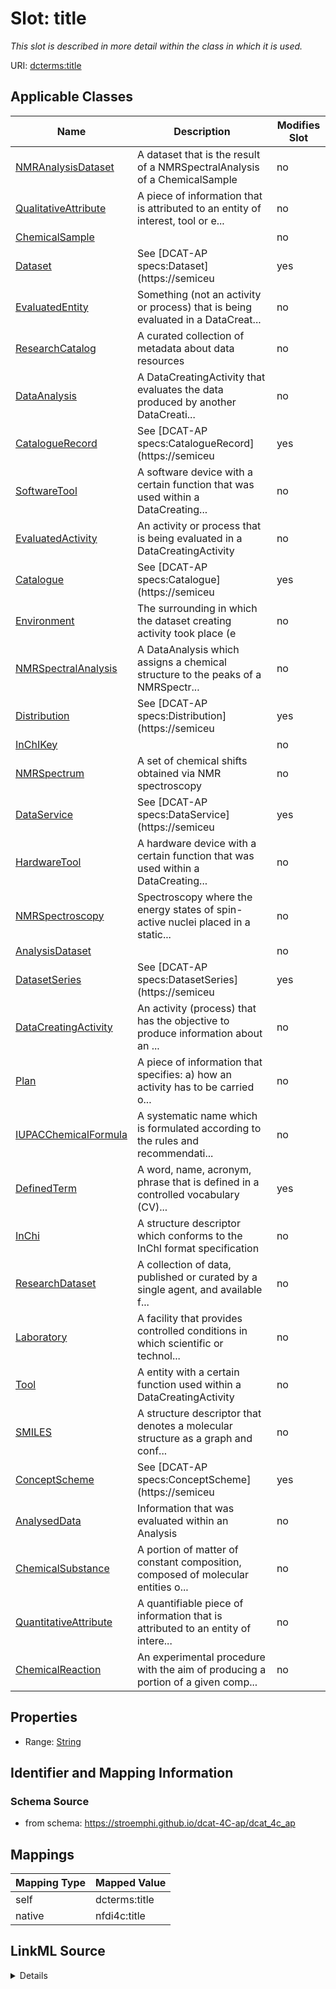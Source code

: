 

# Slot: title


_This slot is described in more detail within the class in which it is used._





URI: [dcterms:title](http://purl.org/dc/terms/title)



<!-- no inheritance hierarchy -->





## Applicable Classes

| Name | Description | Modifies Slot |
| --- | --- | --- |
| [NMRAnalysisDataset](NMRAnalysisDataset.md) | A dataset that is the result of a NMRSpectralAnalysis of a ChemicalSample |  no  |
| [QualitativeAttribute](QualitativeAttribute.md) | A piece of information that is attributed to an entity of interest, tool or e... |  no  |
| [ChemicalSample](ChemicalSample.md) |  |  no  |
| [Dataset](Dataset.md) | See [DCAT-AP specs:Dataset](https://semiceu |  yes  |
| [EvaluatedEntity](EvaluatedEntity.md) | Something (not an activity or process) that is being evaluated in a DataCreat... |  no  |
| [ResearchCatalog](ResearchCatalog.md) | A curated collection of metadata about data resources |  no  |
| [DataAnalysis](DataAnalysis.md) | A DataCreatingActivity that evaluates the data produced by another DataCreati... |  no  |
| [CatalogueRecord](CatalogueRecord.md) | See [DCAT-AP specs:CatalogueRecord](https://semiceu |  yes  |
| [SoftwareTool](SoftwareTool.md) | A software device with a certain function that was used within a DataCreating... |  no  |
| [EvaluatedActivity](EvaluatedActivity.md) | An activity or process that is being evaluated in a DataCreatingActivity |  no  |
| [Catalogue](Catalogue.md) | See [DCAT-AP specs:Catalogue](https://semiceu |  yes  |
| [Environment](Environment.md) | The surrounding in which the dataset creating activity took place (e |  no  |
| [NMRSpectralAnalysis](NMRSpectralAnalysis.md) | A DataAnalysis which assigns a chemical structure to the peaks of a NMRSpectr... |  no  |
| [Distribution](Distribution.md) | See [DCAT-AP specs:Distribution](https://semiceu |  yes  |
| [InChIKey](InChIKey.md) |  |  no  |
| [NMRSpectrum](NMRSpectrum.md) | A set of chemical shifts obtained via NMR spectroscopy |  no  |
| [DataService](DataService.md) | See [DCAT-AP specs:DataService](https://semiceu |  yes  |
| [HardwareTool](HardwareTool.md) | A hardware device with a certain function that was used within a DataCreating... |  no  |
| [NMRSpectroscopy](NMRSpectroscopy.md) | Spectroscopy where the energy states of spin-active nuclei placed in a static... |  no  |
| [AnalysisDataset](AnalysisDataset.md) |  |  no  |
| [DatasetSeries](DatasetSeries.md) | See [DCAT-AP specs:DatasetSeries](https://semiceu |  yes  |
| [DataCreatingActivity](DataCreatingActivity.md) | An activity (process) that has the objective to produce information about an ... |  no  |
| [Plan](Plan.md) | A piece of information that specifies: a) how an activity has to be carried o... |  no  |
| [IUPACChemicalFormula](IUPACChemicalFormula.md) | A systematic name which is formulated according to the rules and recommendati... |  no  |
| [DefinedTerm](DefinedTerm.md) | A word, name, acronym, phrase that is defined in a controlled vocabulary (CV)... |  yes  |
| [InChi](InChi.md) | A structure descriptor which conforms to the InChI format specification |  no  |
| [ResearchDataset](ResearchDataset.md) | A collection of data, published or curated by a single agent, and available f... |  no  |
| [Laboratory](Laboratory.md) | A facility that provides controlled conditions in which scientific or technol... |  no  |
| [Tool](Tool.md) | A entity with a certain function used within a DataCreatingActivity |  no  |
| [SMILES](SMILES.md) | A structure descriptor that denotes a molecular structure as a graph and conf... |  no  |
| [ConceptScheme](ConceptScheme.md) | See [DCAT-AP specs:ConceptScheme](https://semiceu |  yes  |
| [AnalysedData](AnalysedData.md) | Information that was evaluated within an Analysis |  no  |
| [ChemicalSubstance](ChemicalSubstance.md) | A portion of matter of constant composition, composed of molecular entities o... |  no  |
| [QuantitativeAttribute](QuantitativeAttribute.md) | A quantifiable piece of information that is attributed to an entity of intere... |  no  |
| [ChemicalReaction](ChemicalReaction.md) | An experimental procedure with the aim of producing a portion of a given comp... |  no  |







## Properties

* Range: [String](String.md)





## Identifier and Mapping Information







### Schema Source


* from schema: https://stroemphi.github.io/dcat-4C-ap/dcat_4c_ap




## Mappings

| Mapping Type | Mapped Value |
| ---  | ---  |
| self | dcterms:title |
| native | nfdi4c:title |




## LinkML Source

<details>
```yaml
name: title
description: This slot is described in more detail within the class in which it is
  used.
from_schema: https://stroemphi.github.io/dcat-4C-ap/dcat_4c_ap
rank: 1000
slot_uri: dcterms:title
alias: title
domain_of:
- Catalogue
- CatalogueRecord
- ConceptScheme
- DataService
- Dataset
- DatasetSeries
- Distribution
- DefinedTerm
- DataCreatingActivity
- EvaluatedEntity
- EvaluatedActivity
- Tool
- Environment
- Plan
- QualitativeAttribute
- QuantitativeAttribute
range: string

```
</details>